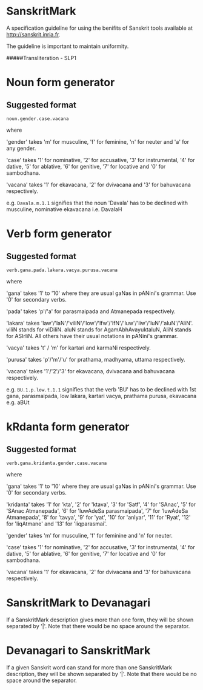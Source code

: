 # SanskritMark

A specification guideline for using the benifits of Sanskrit tools available at http://sanskrit.inria.fr.

The guideline is important to maintain uniformity.

#####Transliteration - SLP1



# Noun form generator

## Suggested format

```
noun.gender.case.vacana
```

where

'gender' takes 'm' for musculine, 'f' for feminine, 'n' for neuter and 'a' for any gender.

'case' takes '1' for nominative, '2' for accusative, '3' for instrumental, '4' for dative, '5' for ablative, '6' for genitive, '7' for locative and '0' for sambodhana.

'vacana' takes '1' for ekavacana, '2' for dvivacana and '3' for bahuvacana respectively.

e.g. `Davala.m.1.1` signifies that the noun 'Davala' has to be declined with musculine, nominative ekavacana i.e. DavalaH

# Verb form generator

## Suggested format

```
verb.gana.pada.lakara.vacya.purusa.vacana
```

where

'gana' takes '1' to '10' where they are usual gaNas in pANini's grammar. Use '0' for secondary verbs.

'pada' takes 'p'/'a' for parasmaipada and Atmanepada respectively.

'lakara' takes 'law'/'laN'/'viliN'/'low'/'lfw'/'lfN'/'luw'/'liw'/'luN'/'aluN'/'AliN'. viliN stands for viDiliN. aluN stands for AgamAbhAvayuktaluN, AliN stands for ASIrliN. All others have their usual notations in pANini's grammar.

'vacya' takes 't' / 'm' for kartari and karmaNi respectively.

'purusa' takes 'p'/'m'/'u' for prathama, madhyama, uttama respectively.

'vacana' takes '1'/'2'/'3' for ekavacana, dvivacana and bahuvacana respectively.

e.g. `BU.1.p.low.t.1.1` signifies that the verb 'BU' has to be declined with 1st gana, parasmaipada, low lakara, kartari vacya, prathama purusa, ekavacana e.g. aBUt

# kRdanta form generator

## Suggested format

```
verb.gana.kridanta.gender.case.vacana
```

where

'gana' takes '1' to '10' where they are usual gaNas in pANini's grammar. Use '0' for secondary verbs.

'kridanta' takes '1' for 'kta', '2' for 'ktava', '3' for 'Satf', '4' for 'SAnac', '5' for 'SAnac Atmanepada', '6' for 'luwAdeSa parasmaipada', '7' for 'luwAdeSa Atmanepada', '8' for 'tavya', '9' for 'yat', '10' for 'anIyar', '11' for 'Ryat', '12' for 'liqAtmane' and '13' for 'liqparasmai'.

'gender' takes 'm' for musculine, 'f' for feminine and 'n' for neuter.

'case' takes '1' for nominative, '2' for accusative, '3' for instrumental, '4' for dative, '5' for ablative, '6' for genitive, '7' for locative and '0' for sambodhana.

'vacana' takes '1' for ekavacana, '2' for dvivacana and '3' for bahuvacana respectively.


# SanskritMark to Devanagari

If a SanskritMark description gives more than one form, they will be shown separated by '|'. Note that there would be no space around the separator.

# Devanagari to SanskritMark

If a given Sanskrit word can stand for more than one SanskritMark description, they will be shown separated by '|'. Note that there would be no space around the separator.
